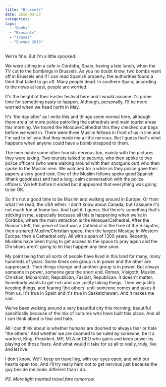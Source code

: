 ```yaml
---
title: "Brussels"
date: 2016-03-23
categories: 
tags: 
  - "Bombs"
  - "Brussels"
  - "Travel"
  - "Europe 2016"
---
```


We're fine. But I'm a little spooked.

We were sitting in a cafe in Córdoba, Spain, having a late lunch, when the TV cut to the bombings in Brussels. As you no doubt know, two bombs went off in Brussels and if I can read Spanish properly, the authorities found a third that failed to go off. Many people dead. In southern Spain, according to the news at least, people are worried.

It's the height of their Easter festival here and I would assume it's prime time for something nasty to happen. Although, personally, I'll be more worried when we head north in May.

It's 'the day after' as I write this and things seem normal here, although there are a lot more police patrolling the cathedrals and main tourist areas this morning. We toured the Mosque/Cathedral this they checked our bags before we went in. There were three Muslim fellows in front of us in line and I'm sad to tell you that they made me a little nervous. But I guess that's what happens when anyone could have a bomb strapped to them.

The men made some other tourists nervous too, mainly with the pictures they were taking. Two tourists talked to security, who then spoke to two police officers (who were walking around with their shotguns out) who then spoke to the Muslim men. We watched for a while as they police gave their papers a very good look. One of the Muslim fellows spoke good Spanish (thank goodness) and had a long, calm conversation with the police officers. We left before it ended but it appeared that everything was going to be OK.

So it's not a good time to be Muslim and walking around in Europe. Or from what I've read, the USA either. I don't know about Canada, but I assume it's not much fun at home too. And I get it, I guess. But there's something that's sticking in me, especially because all this is happening when we're in Córdoba, where the main attraction is the Mosque/Cathedral. After the Roman's left, this piece of land was a Cathedral in the time of the Visigoths, then a shared Muslim/Christian space, then the largest Mosque in Western Europe, then a Cathedral only. All with a span of 1300 years. Recently, Muslims have been trying to get access to the space to pray again and the Christians aren't going to let that happen any time soon.

My point being that all sorts of people have lived in this land for many, many hundreds of years. Some times one group is in power and the other are suppressed. Then things change and another group is in power. But always someone in power, someone gets the short end. Roman, Visigoth, Muslim, Christian, Monarchist, Republican, Fascist, Republican. It doesn't matter. Somebody wants to get rich and can justify taking things. Then we justify keeping things, and fearing 'the others' until someone comes and takes it from us. It's true in Spain and it's true in Saskatchewan. And it makes me sad.

We've been walking around a very beautiful city this morning; beautiful specifically because of the mix of cultures who have built this place. And all I can think about is fear and hate.

All I can think about is whether humans are doomed to always fear or hate 'the others.' And whether we are doomed to be ruled by someone, be it a warlord, King, President, MP, MLA or CEO who gains and keep power by playing on those fears. And what would it take for us all to really, truly, live and let live.

I don't know. We'll keep on travelling, with our eyes open, and with our hearts open too. And I'll try really hard not to get nervous just because the guy beside me looks different than I do.

_PS. More light hearted travel fare tomorrow._
